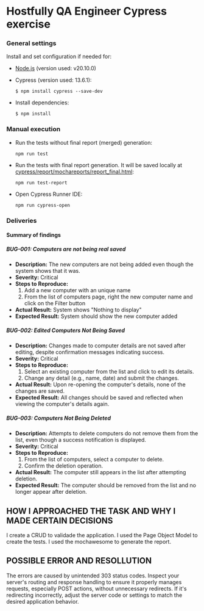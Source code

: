 # Hostfully QA Engineer Cypress exercise

### General settings

Install and set configuration if needed for:

- [Node.js](https://nodejs.org/en/download/) (version used: v20.10.0)
- Cypress (version used: 13.6.1):

    `$ npm install cypress --save-dev`

- Install dependencies:

    `$ npm install`

### Manual execution

- Run the tests without final report (merged) generation:

    `npm run test`

- Run the tests with final report generation. It will be saved locally at [cypress/report/mochareports/report_final.html](cypress/report/mochareports/report_final.html):

    `npm run test-report`

- Open Cypress Runner IDE:

    `npm run cypress-open`


### Deliveries

#### Summary of findings

##### BUG-001: Computers are not being real saved

- **Description:** The new computers are not being added even though the system shows that it was.
- **Severity:** Critical
- **Steps to Reproduce:**
  1. Add a new computer with an unique name
  2. From the list of computers page, right the new computer name and click on the Filter button
- **Actual Result:** System shows "Nothing to display"
- **Expected Result:** System should show the new computer added

##### BUG-002: Edited Computers Not Being Saved
- **Description:** Changes made to computer details are not saved after editing, despite confirmation messages indicating success.
- **Severity:** Critical
- **Steps to Reproduce:**
  1. Select an existing computer from the list and click to edit its details.
  2. Change any detail (e.g., name, date) and submit the changes.
- **Actual Result:** Upon re-opening the computer's details, none of the changes are saved.
- **Expected Result:** All changes should be saved and reflected when viewing the computer's details again.

##### BUG-003: Computers Not Being Deleted
- **Description:** Attempts to delete computers do not remove them from the list, even though a success notification is displayed.
- **Severity:** Critical
- **Steps to Reproduce:**
  1. From the list of computers, select a computer to delete.
  2. Confirm the deletion operation.
- **Actual Result:** The computer still appears in the list after attempting deletion.
- **Expected Result:** The computer should be removed from the list and no longer appear after deletion.

## HOW I APPROACHED THE TASK AND WHY I MADE CERTAIN DECISIONS

I create a CRUD to validade the application. I used the Page Object Model to create the tests. I used the mochawesome to generate the report. 

## POSSIBLE ERROR AND RESOLLUTION

The errors are caused by unintended 303 status codes. Inspect your server's routing and response handling to ensure it properly manages requests, especially POST actions, without unnecessary redirects. If it's redirecting incorrectly, adjust the server code or settings to match the desired application behavior.